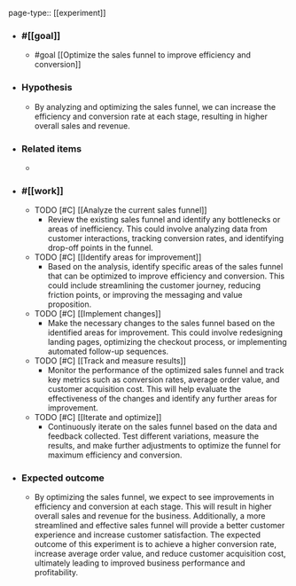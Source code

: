 page-type:: [[experiment]]



  - ### #[[goal]]
    - #goal [[Optimize the sales funnel to improve efficiency and conversion]]
  - ### Hypothesis
    - By analyzing and optimizing the sales funnel, we can increase the efficiency and conversion rate at each stage, resulting in higher overall sales and revenue.
  - ### Related items
    - 
  - ### #[[work]]
    - TODO [#C] [[Analyze the current sales funnel]]
      - Review the existing sales funnel and identify any bottlenecks or areas of inefficiency. This could involve analyzing data from customer interactions, tracking conversion rates, and identifying drop-off points in the funnel.
    - TODO [#C] [[Identify areas for improvement]]
      - Based on the analysis, identify specific areas of the sales funnel that can be optimized to improve efficiency and conversion. This could include streamlining the customer journey, reducing friction points, or improving the messaging and value proposition.
    - TODO [#C] [[Implement changes]]
      - Make the necessary changes to the sales funnel based on the identified areas for improvement. This could involve redesigning landing pages, optimizing the checkout process, or implementing automated follow-up sequences.
    - TODO [#C] [[Track and measure results]]
      - Monitor the performance of the optimized sales funnel and track key metrics such as conversion rates, average order value, and customer acquisition cost. This will help evaluate the effectiveness of the changes and identify any further areas for improvement.
    - TODO [#C] [[Iterate and optimize]]
      - Continuously iterate on the sales funnel based on the data and feedback collected. Test different variations, measure the results, and make further adjustments to optimize the funnel for maximum efficiency and conversion.
  - ### Expected outcome
    - By optimizing the sales funnel, we expect to see improvements in efficiency and conversion at each stage. This will result in higher overall sales and revenue for the business. Additionally, a more streamlined and effective sales funnel will provide a better customer experience and increase customer satisfaction. The expected outcome of this experiment is to achieve a higher conversion rate, increase average order value, and reduce customer acquisition cost, ultimately leading to improved business performance and profitability.











